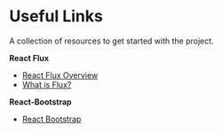 # Useful Links

A collection of resources to get started with the project.

**React Flux**

- [React Flux Overview](https://facebook.github.io/flux/)
- [What is Flux?](http://fluxxor.com/what-is-flux.html)

**React-Bootstrap**
* [React Bootstrap](https://react-bootstrap.github.io/components.html)